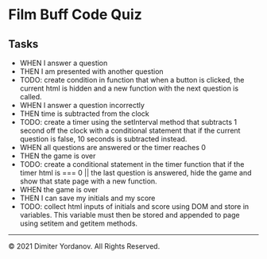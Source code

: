 # Film Buff Code Quiz

## Tasks

* WHEN I answer a question
* THEN I am presented with another question
* TODO: create condition in function that when a button is clicked, the current html is hidden and a new function with the next question is called.
* WHEN I answer a question incorrectly
* THEN time is subtracted from the clock
* TODO: create a timer using the setInterval method that subtracts 1 second off the clock with a conditional statement that if the current question is false, 10 seconds is subtracted instead.
* WHEN all questions are answered or the timer reaches 0
* THEN the game is over
* TODO: create a conditional statement in the timer function that if the timer html is === 0 || the last question is answered, hide the game and show that state page with a new function.
* WHEN the game is over
* THEN I can save my initials and my score
* TODO: collect html inputs of initials and score using DOM and store in variables. This variable must then be stored and appended to page using setitem and getitem methods.

---

© 2021 Dimiter Yordanov. All Rights Reserved.
